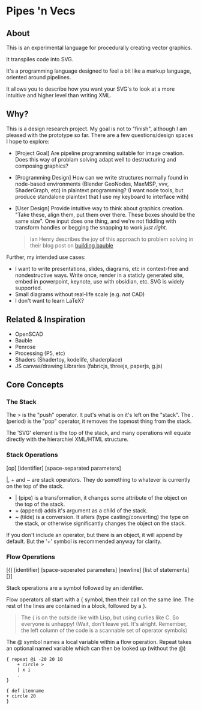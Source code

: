 # Pipes 'n Vecs

## About
This is an experimental language for procedurally creating vector graphics.

It transpiles code into SVG. 

It's a programming language designed to feel a bit like a markup language, oriented around pipelines.

It allows you to describe how you want your SVG's to look at a more intuitive and higher level than writing XML.

## Why?
This is a design research project. My goal is not to "finish", although I am pleased with the prototype so far. There are a few questions/design spaces I hope to explore:

- [Project Goal] Are pipeline programming suitable for image creation. Does this way of problam solving adapt well to destructuring and composing graphics? 
- [Programming Design] How can we write structures normally found in node-based environments (Blender GeoNodes, MaxMSP, vvv, ShaderGraph, etc) in plaintext programming? (I want node tools, but produce standalone plaintext that I use my keyboard to interface with)
- [User Design] Provide intuitive way to think about graphics creation. "Take these, align them, put them over there. These boxes should be the same size". One input does one thing, and we're not fiddling with transform handles or begging the snapping to work *just right*. 

    > Ian Henry describes the joy of this approach to problem solving in their blog post on [building bauble](https://ianthehenry.com/posts/bauble/building-bauble/)


Further, my intended use cases:

- I want to write presentations, slides, diagrams, etc in context-free and nondestructive ways. Write once, render in a staticly generated site, embed in powerpoint, keynote, use with obsidian, etc. SVG is widely supported.
- Small diagrams without real-life scale (e.g. *not* CAD)
- I don't want to learn LaTeX?

## Related & Inspiration
- OpenSCAD
- Bauble
- Penrose
- Processing (P5, etc)
- Shaders (Shadertoy, kodelife, shaderplace)
- JS canvas/drawing Libraries (fabricjs, threejs, paperjs, g.js)

## Core Concepts
### The Stack
The > is the "push" operator. It put's what is on it's left on the "stack". The . (period) is the "pop" operator, it removes the topmost thing from the stack.

The 'SVG' element is the top of the stack, and many operations will equate directly with the hierarchiel XML/HTML structure.

### Stack Operations
[op] [identifier] [space-separated parameters]

|, + and ~ are stack operators. They do something to whatever is currently on the top of the stack. 

- | (pipe) is a transformation, it changes some attribute of the object on the top of the stack.
- \+ (append) adds it's argument as a child of the stack.
- ~ (tilde) is a conversion. It alters (type casting/converting) the type on the stack, or otherwise significantly changes the object on the stack.

If you don't include an operator, but there is an object, it will append by default. But the '+' symbol is recommended anyway for clarity.

### Flow Operations
[{] [identifier] [space-seperated parameters] [newline] [list of statements] [}]

Stack operations are a symbol followed by an identifier. 

Flow operators all start with a { symbol, then their call on the same line. The rest of the lines are contained in a block, followed by a }.

> The { is on the outside like with Lisp, but using curlies like C. So everyone is unhappy! (Wait, don't leave yet. It's alright. Remember, the left column of the code is a scannable set of operator symbols)

The @ symbol names a local variable within a flow operation. Repeat takes an optional named variable which can then be looked up (without the @)

```
{ repeat @i -20 20 10
    + circle >
    | x i
    .
}

{ def itemname
+ circle 20
}
```

